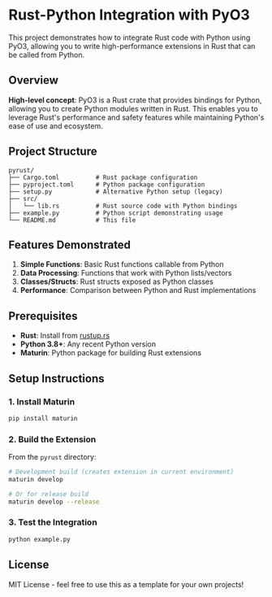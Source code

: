 # Rust-Python Integration with PyO3

This project demonstrates how to integrate Rust code with Python using PyO3, allowing you to write high-performance extensions in Rust that can be called from Python.

## Overview

**High-level concept**: PyO3 is a Rust crate that provides bindings for Python, allowing you to create Python modules written in Rust. This enables you to leverage Rust's performance and safety features while maintaining Python's ease of use and ecosystem.

## Project Structure

```
pyrust/
├── Cargo.toml          # Rust package configuration
├── pyproject.toml      # Python package configuration
├── setup.py            # Alternative Python setup (legacy)
├── src/
│   └── lib.rs          # Rust source code with Python bindings
├── example.py          # Python script demonstrating usage
└── README.md           # This file
```

## Features Demonstrated

1. **Simple Functions**: Basic Rust functions callable from Python
2. **Data Processing**: Functions that work with Python lists/vectors
3. **Classes/Structs**: Rust structs exposed as Python classes
4. **Performance**: Comparison between Python and Rust implementations

## Prerequisites

- **Rust**: Install from [rustup.rs](https://rustup.rs/)
- **Python 3.8+**: Any recent Python version
- **Maturin**: Python package for building Rust extensions

## Setup Instructions

### 1. Install Maturin

```bash
pip install maturin
```

### 2. Build the Extension

From the `pyrust` directory:

```bash
# Development build (creates extension in current environment)
maturin develop

# Or for release build
maturin develop --release
```

### 3. Test the Integration

```bash
python example.py
```

## License
MIT License - feel free to use this as a template for your own projects!